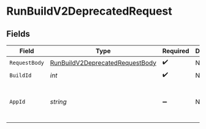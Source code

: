 # RunBuildV2DeprecatedRequest


## Fields

| Field                                                                                         | Type                                                                                          | Required                                                                                      | Description                                                                                   | Example                                                                                       |
| --------------------------------------------------------------------------------------------- | --------------------------------------------------------------------------------------------- | --------------------------------------------------------------------------------------------- | --------------------------------------------------------------------------------------------- | --------------------------------------------------------------------------------------------- |
| `RequestBody`                                                                                 | [RunBuildV2DeprecatedRequestBody](../../Models/Operations/RunBuildV2DeprecatedRequestBody.md) | :heavy_check_mark:                                                                            | N/A                                                                                           |                                                                                               |
| `BuildId`                                                                                     | *int*                                                                                         | :heavy_check_mark:                                                                            | N/A                                                                                           | 1                                                                                             |
| `AppId`                                                                                       | *string*                                                                                      | :heavy_minus_sign:                                                                            | N/A                                                                                           | app-af469a92-5b45-4565-b3c4-b79878de67d2                                                      |